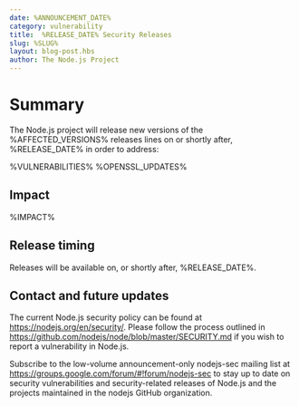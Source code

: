 ```yaml
---
date: %ANNOUNCEMENT_DATE%
category: vulnerability
title:  %RELEASE_DATE% Security Releases
slug: %SLUG%
layout: blog-post.hbs
author: The Node.js Project
---
```


# Summary

The Node.js project will release new versions of the %AFFECTED_VERSIONS%
releases lines on or shortly after, %RELEASE_DATE% in order to address:

%VULNERABILITIES%
%OPENSSL_UPDATES%
## Impact

%IMPACT%

## Release timing

Releases will be available on, or shortly after, %RELEASE_DATE%.

## Contact and future updates

The current Node.js security policy can be found at <https://nodejs.org/en/security/>. Please follow the process outlined in <https://github.com/nodejs/node/blob/master/SECURITY.md> if you wish to report a vulnerability in Node.js.

Subscribe to the low-volume announcement-only nodejs-sec mailing list at <https://groups.google.com/forum/#!forum/nodejs-sec> to stay up to date on security vulnerabilities and security-related releases of Node.js and the projects maintained in the nodejs GitHub organization.
